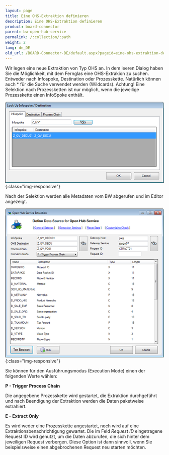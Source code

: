 ```yaml
---
layout: page
title: Eine OHS-Extraktion definieren
description: Eine OHS-Extraktion definieren
product: board-connector
parent: bw-open-hub-service
permalink: /:collection/:path
weight: 2
lang: de_DE
old_url: /BOARD-Connector-DE/default.aspx?pageid=eine-ohs-extraktion-definieren
---
```


Wir legen eine neue Extraktion von Typ OHS an. In dem leeren Dialog haben Sie die Möglichkeit, mit dem Fernglas eine OHS-Extrakion zu suchen. Entweder nach Infospoke, Destination oder Prozesskette. Natürlich können auch * für die Suche verwendet werden (Wildcards). Achtung! Eine Selektion nach Prozessketten ist nur möglich, wenn die jeweilige Prozesskette einen InfoSpoke enthält.

![OHS-Extraction-01](/img/content/OHS-Extraction-01.png){:class="img-responsive"}

Nach der Selektion werden alle Metadaten vom BW abgerufen und im Editor angezeigt.

![OHS-Extraction-02](/img/content/OHS-Extraction-02.png){:class="img-responsive"}

Sie können für den Ausführungsmodus (Execution Mode) einen der folgenden Werte wählen: 

**P - Trigger Process Chain**

Die angegebene Prozesskette wird gestartet, die Extraktion durchgeführt und nach Beendigung der Extraktion werden die Daten paketweise extrahiert.

**E – Extract Only**

Es wird weder eine Prozesskette angestartet, noch wird auf eine Extraktionsbenachrichtigung gewartet. Die im Feld *Request ID* eingetragene Request ID wird genutzt, um die Daten abzurufen, die sich hinter dem jeweiligen Request verbergen. Diese Option ist dann sinnvoll, wenn Sie beispielsweise einen abgebrochenen Request neu starten möchten.


